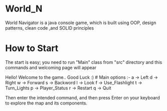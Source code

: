 # World_N
World Navigator is a java console game, which is built using OOP, design patterns, clean code ,and SOLID principles

# How to Start
The start is easy; you need to run "Main" class from "src" directory and this commands and welcoming page will appear

Hello! Welcome to the game..
 Good Luck :) 
    # Main options :-
a -> Left
d -> Right
w -> Forward
s -> Backword
l -> Look
f -> Use_Flashlight
t -> Turn_Lights
p -> Player_Status
r -> Restart
q -> Quit

Then enter the intended command, and then press Enter on your keyboard to explore the map and its components.
